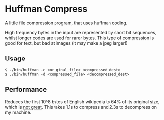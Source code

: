 # Huffman Compress
A little file compression program, that uses huffman coding.

High frequency bytes in the input are represented by short bit sequences, whilst longer codes are used for rarer bytes.
This type of compression is good for text, but bad at images (it may make a jpeg larger!)

## Usage
    $ ./bin/huffman -c <original_file> <compressed_dest>
    $ ./bin/huffman -d <compressed_file> <decompressed_dest>

## Performance

Reduces the first 10^8 bytes of English wikipedia to 64% of its original size, 
which is [not great](http://mattmahoney.net/dc/text.html). 
This takes 1.1s to compress and 2.3s to decompress on my machine.


